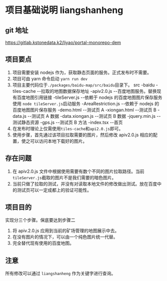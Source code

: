 # 项目基础说明 liangshanheng

## git 地址

https://gitlab.kstonedata.k2/liyao/portal-monorepo-dem

## 项目要点

1. 项目需要安装 nodejs 作为，获取静态页面的服务。正式发布时不需要。
2. 项目可由 yarn 命令启动 `yarn run dev`
3. 项目主要代码位于`./packages/baidu-map/src/baidu`目录下。
   src
   -baidu
   -tiles-cache --拉取的地图数据保存地址
   -apiv2.0.js --百度地图服务。替换现有百度地图引用链接
   -tileServer.js --依赖于 nodejs 的百度地图图片保存服务 使用 `node tileServer.js`启动服务
   -AreaRestriction.js --依赖于 nodejs 的百度地图图片保存服务
   -demo.html --测试页 A
   -xiongan.html --测试页 B
   -data.js --测试页 A 数据
   -data.xiongan.js --测试页 B 数据
   -jquery.min.js --测试静态资源
   -gps.js --测试页 B 方法
   -index.tsx --首页
4. 在发布时理论上仅需使用`tiles-cache`和`api2.0.js`即可。
5. 使用步骤，首先通过该项目拉取需要的图片，然后修改 apiv2.0.js 相应的配置，使之可以访问本地下载好的图片。

## 存在问题

1. 在 apiv2.0.js 文件中根据使用需要有数个不同的图片拉取路径。当前`tileServer.js`截取的图片不是我们需要的暗色图片。
2. 当前只做了拉取的测试，并没有对读取本地文件的修改做出测试。放在百度中的测试页可以一定成都上的验证可能性。

## 项目目的

实现分三个步骤。保底要达到步骤二

1. 将 apiv.2.0.js 应用到当前的矿场管理的地图展示中去。
2. 在没有图片的情况下，可以由一个纯色图片统一代替。
3. 完全替代现有使用的百度地图。

## 注意

所有修改可以通过 `liangshanheng` 作为关键字进行查询。
